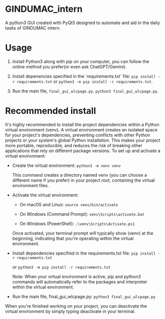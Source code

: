 # GINDUMAC_intern
A python3 GUI created with PyQt5 designed to automate and aid in the daily tasks of GINDUMAC intern.

# Usage

1. Install Python3 along with pip on your computer, you can follow the online method you prefer(or even ask ChatGPT/Gemini).

2. Install depenencies specified in the ´requirements.txt´ file: `pip install -r requirements.txt` or `python3 -m pip install -r requirements.txt`.

3. Run the main file, `final_gui_wlcpage.py`. `python3 final_gui_wlcpage.py`.

# Recommended install

It's highly recommended to install the project dependencies within a Python virtual environment (venv). A virtual environment creates an isolated space for your project's dependencies, preventing conflicts with other Python projects or your system's global Python installation. This makes your project more portable, reproducible, and reduces the risk of breaking other applications that rely on different package versions.
To set up and activate a virtual environment:
 * Create the virtual environment:
   `python3 -m venv venv`

   This command creates a directory named venv (you can choose a different name if you prefer) in your project root, containing the virtual environment files.
 * Activate the virtual environment:
   * On macOS and Linux:
     `source venv/bin/activate`

   * On Windows (Command Prompt):
     `venv\Scripts\activate.bat`

   * On Windows (PowerShell):
     `.\venv\Scripts\Activate.ps1`

   Once activated, your terminal prompt will typically show (venv) at the beginning, indicating that you're operating within the virtual environment.
 * Install dependencies specified in the requirements.txt file:
   `pip install -r requirements.txt`

   or
   `python3 -m pip install -r requirements.txt`

   Note: When your virtual environment is active, pip and python3 commands will automatically refer to the packages and interpreter within the virtual environment.
 * Run the main file, final_gui_wlcpage.py:
   `python3 final_gui_wlcpage.py`

When you're finished working on your project, you can deactivate the virtual environment by simply typing deactivate in your terminal.
